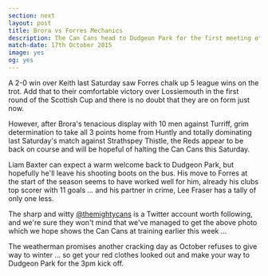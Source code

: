 ```yaml
---
section: next
layout: post
title: Brora vs Forres Mechanics
description: The Can Cans head to Dudgeon Park for the first meeting of the two teams this season.
match-date: 17th October 2015
image: yes
og: yes
---
```

A 2-0 win over Keith last Saturday saw Forres chalk up 5 league wins on the trot. Add that to their comfortable victory over Lossiemouth in the first round of the Scottish Cup and there is no doubt that they are on form just now.

However, after Brora's tenacious display with 10 men against Turriff, grim determination to take all 3 points home from Huntly and totally dominating last Saturday's match against Strathspey Thistle, the Reds appear to be back on course and will be hopeful of halting the Can Cans this Saturday.

Liam Baxter can expect a warm welcome back to Dudgeon Park, but hopefully he'll leave his shooting boots on the bus. His move to Forres at the start of the season seems to have worked well for him, already his clubs top scorer with 11 goals ... and his partner in crime, Lee Fraser has a tally of only one less.

The sharp and witty [@themightycans](https://twitter.com/themightycans) is a Twitter account worth following, and we're sure they won't mind that we've managed to get the above photo which we hope shows the Can Cans at training earlier this week ...

The weatherman promises another cracking day as October refuses to give way to winter ... so get your red clothes looked out and make your way to Dudgeon Park for the 3pm kick off.